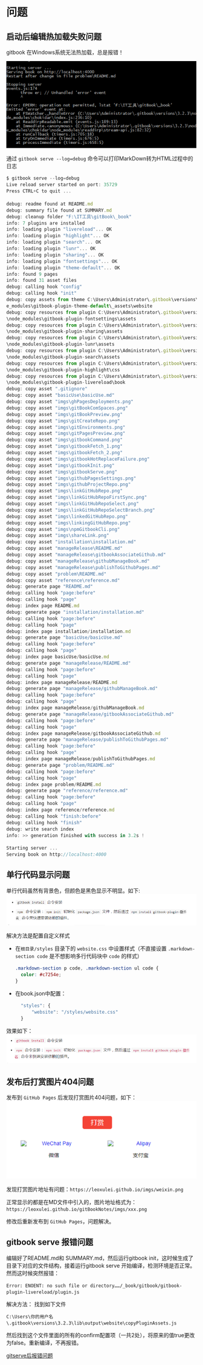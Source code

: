<!--
 * @Author: xulei
 * @Date: 2020-07-26 22:34:10
 * @LastEditors: xulei
 * @LastEditTime: 2020-08-09 12:30:51
 * @FilePath: \gitBook\other\problem.md
--> 
# 问题

## 启动后编辑热加载失败问题
gitbook 在Windows系统无法热加载，总是报错！

![gitbookHotReplaceFailure](/imgs/gitbookHotReplaceFailure.png)

通过 `gitbook serve --log=debug` 命令可以打印MarkDown转为HTML过程中的日志

```js
$ gitbook serve --log=debug
Live reload server started on port: 35729
Press CTRL+C to quit ...

debug: readme found at README.md
debug: summary file found at SUMMARY.md
debug: cleanup folder "F:\IT工具\gitBook\_book"
info: 7 plugins are installed
info: loading plugin "livereload"... OK
info: loading plugin "highlight"... OK
info: loading plugin "search"... OK
info: loading plugin "lunr"... OK
info: loading plugin "sharing"... OK
info: loading plugin "fontsettings"... OK
info: loading plugin "theme-default"... OK
info: found 9 pages
info: found 31 asset files
debug: calling hook "config"
debug: calling hook "init"
debug: copy assets from theme C:\Users\Administrator\.gitbook\versions\3.2.3\nod
e_modules\gitbook-plugin-theme-default\_assets\website
debug: copy resources from plugin C:\Users\Administrator\.gitbook\versions\3.2.3
\node_modules\gitbook-plugin-fontsettings\assets
debug: copy resources from plugin C:\Users\Administrator\.gitbook\versions\3.2.3
\node_modules\gitbook-plugin-sharing\assets
debug: copy resources from plugin C:\Users\Administrator\.gitbook\versions\3.2.3
\node_modules\gitbook-plugin-lunr\assets
debug: copy resources from plugin C:\Users\Administrator\.gitbook\versions\3.2.3
\node_modules\gitbook-plugin-search\assets
debug: copy resources from plugin C:\Users\Administrator\.gitbook\versions\3.2.3
\node_modules\gitbook-plugin-highlight\css
debug: copy resources from plugin C:\Users\Administrator\.gitbook\versions\3.2.3
\node_modules\gitbook-plugin-livereload\book
debug: copy asset ".gitignore"
debug: copy asset "basicUse\basicUse.md"
debug: copy asset "imgs\ghPagesDeployments.png"
debug: copy asset "imgs\gitBookComSpaces.png"
debug: copy asset "imgs\gitBookPreview.png"
debug: copy asset "imgs\gitCreateRepo.png"
debug: copy asset "imgs\gitEnvironments.png"
debug: copy asset "imgs\gitPagesPreview.png"
debug: copy asset "imgs\gitbookCommand.png"
debug: copy asset "imgs\gitbookFetch_1.png"
debug: copy asset "imgs\gitbookFetch_2.png"
debug: copy asset "imgs\gitbookHotReplaceFailure.png"
debug: copy asset "imgs\gitbookInit.png"
debug: copy asset "imgs\gitbookServe.png"
debug: copy asset "imgs\githubPagesSettings.png"
debug: copy asset "imgs\githubProjectRepo.png"
debug: copy asset "imgs\linkGitHubRepo.png"
debug: copy asset "imgs\linkGitHubRepoFirstSync.png"
debug: copy asset "imgs\linkGitHubRepoSelect.png"
debug: copy asset "imgs\linkGitHubRepoSelectBranch.png"
debug: copy asset "imgs\linkedGitHubRepo.png"
debug: copy asset "imgs\linkingGitHubRepo.png"
debug: copy asset "imgs\npmGitbookCli.png"
debug: copy asset "imgs\shareLink.png"
debug: copy asset "installation\installation.md"
debug: copy asset "manageRelease\README.md"
debug: copy asset "manageRelease\gitbookAssociateGithub.md"
debug: copy asset "manageRelease\githubManageBook.md"
debug: copy asset "manageRelease\publishToGithubPages.md"
debug: copy asset "problem\README.md"
debug: copy asset "reference\reference.md"
debug: generate page "README.md"
debug: calling hook "page:before"
debug: calling hook "page"
debug: index page README.md
debug: generate page "installation/installation.md"
debug: calling hook "page:before"
debug: calling hook "page"
debug: index page installation/installation.md
debug: generate page "basicUse/basicUse.md"
debug: calling hook "page:before"
debug: calling hook "page"
debug: index page basicUse/basicUse.md
debug: generate page "manageRelease/README.md"
debug: calling hook "page:before"
debug: calling hook "page"
debug: index page manageRelease/README.md
debug: generate page "manageRelease/githubManageBook.md"
debug: calling hook "page:before"
debug: calling hook "page"
debug: index page manageRelease/githubManageBook.md
debug: generate page "manageRelease/gitbookAssociateGithub.md"
debug: calling hook "page:before"
debug: calling hook "page"
debug: index page manageRelease/gitbookAssociateGithub.md
debug: generate page "manageRelease/publishToGithubPages.md"
debug: calling hook "page:before"
debug: calling hook "page"
debug: index page manageRelease/publishToGithubPages.md
debug: generate page "problem/README.md"
debug: calling hook "page:before"
debug: calling hook "page"
debug: index page problem/README.md
debug: generate page "reference/reference.md"
debug: calling hook "page:before"
debug: calling hook "page"
debug: index page reference/reference.md
debug: calling hook "finish:before"
debug: calling hook "finish"
debug: write search index
info: >> generation finished with success in 3.2s !

Starting server ...
Serving book on http://localhost:4000
```

## 单行代码显示问题
单行代码虽然有背景色，但颜色是黑色显示不明显。如下:
![problemCodeStyle](/imgs/problemCodeStyle.png)

解决方法是配置自定义样式
  * 在`根目录/styles` 目录下的 `website.css` 中设置样式（不直接设置 `.markdown-section code` 是不想影响多行代码块中 `code` 的样式）

    ```css
    .markdown-section p code, .markdown-section ul code {
      color: #c7254e;
    }
    ```
  * 在book.json中配置：
    ```js
      "styles": {
          "website": "/styles/website.css"
      }
    ```
    
效果如下：
![problemCodeStyleResolved](/imgs/problemCodeStyleResolved.png)

## 发布后打赏图片404问题
发布到 `GitHub Pages` 后发现打赏图片404问题，如下：
![gitBookPluginDonateImgProblem](/imgs/gitBookPluginDonateImgProblem.png)

发现打赏图片地址有问题：`https://leoxulei.github.io/imgs/weixin.png`

正常显示的都是在MD文件中引入的，图片地址格式为：`https://leoxulei.github.io/gitBookNotes/imgs/xxx.png`

修改后重新发布到 `GitHub Pages`，问题解决。

## gitbook serve 报错问题
编辑好了README.md和 SUMMARY.md，然后运行gitbook init，这时候生成了目录下对应的文件结构，接着运行gitbook serve 开始编译，检测环境是否正常。 然而这时候突然报错：

`Error: ENOENT: no such file or directory……/_book/gitbook/gitbook-plugin-livereload/plugin.js`

解决方法：
找到如下文件

`C:\Users\你的用户名\.gitbook\versions\3.2.3\lib\output\website\copyPluginAssets.js`

然后找到这个文件里面的所有的confirm配置项（一共2处），将原来的值true更改为false。重新编译，不再报错。

[gitserve后报错问题](https://www.cnblogs.com/liuting-1204/p/12742830.html)